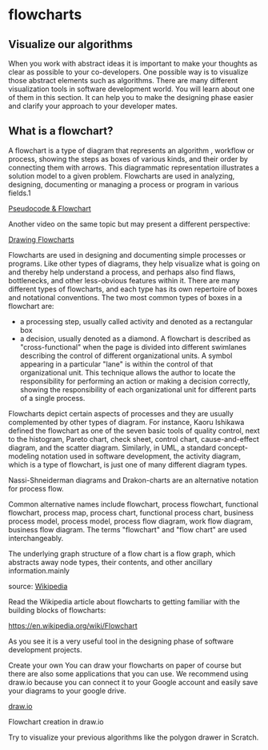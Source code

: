 # flowcharts
## Visualize our algorithms
When you work with abstract ideas it is important to make your thoughts as clear as possible to your co-developers. One possible way is to visualize those abstract elements such as algorithms. There are many different visualization tools in software development world. You will learn about one of them in this section. It can help you to make the designing phase easier and clarify your approach to your developer mates.

## What is a flowchart?
A flowchart is a type of diagram that represents an algorithm , workflow or process, showing the steps as boxes of various kinds, and their order by connecting them with arrows. This diagrammatic representation illustrates a solution model to a given problem. Flowcharts are used in analyzing, designing, documenting or managing a process or program in various fields.1

[Pseudocode & Flowchart](https://www.youtube.com/watch?v=AlEBMhxreo0&ab_channel=SkillHive)

Another video on the same topic but may present a different perspective:

[Drawing Flowcharts](https://www.youtube.com/watch?v=nG_2fCIjK8U&ab_channel=ProgrammingLogicandDesign)

Flowcharts are used in designing and documenting simple processes or programs. Like other types of diagrams, they help visualize what is going on and thereby help understand a process, and perhaps also find flaws, bottlenecks, and other less-obvious features within it. There are many different types of flowcharts, and each type has its own repertoire of boxes and notational conventions. The two most common types of boxes in a flowchart are:

* a processing step, usually called activity and denoted as a rectangular box
* a decision, usually denoted as a diamond.
A flowchart is described as "cross-functional" when the page is divided into different swimlanes describing the control of different organizational units. A symbol appearing in a particular "lane" is within the control of that organizational unit. This technique allows the author to locate the responsibility for performing an action or making a decision correctly, showing the responsibility of each organizational unit for different parts of a single process.

Flowcharts depict certain aspects of processes and they are usually complemented by other types of diagram. For instance, Kaoru Ishikawa defined the flowchart as one of the seven basic tools of quality control, next to the histogram, Pareto chart, check sheet, control chart, cause-and-effect diagram, and the scatter diagram. Similarly, in UML, a standard concept-modeling notation used in software development, the activity diagram, which is a type of flowchart, is just one of many different diagram types.

Nassi-Shneiderman diagrams and Drakon-charts are an alternative notation for process flow.

Common alternative names include flowchart, process flowchart, functional flowchart, process map, process chart, functional process chart, business process model, process model, process flow diagram, work flow diagram, business flow diagram. The terms "flowchart" and "flow chart" are used interchangeably.

The underlying graph structure of a flow chart is a flow graph, which abstracts away node types, their contents, and other ancillary information.mainly

source: [Wikipedia](https://en.wikipedia.org/wiki/Flowchart)

Read the Wikipedia article about flowcharts to getting familiar with the building blocks of flowcharts:

https://en.wikipedia.org/wiki/Flowchart

As you see it is a very useful tool in the designing phase of software development projects.

Create your own
You can draw your flowcharts on paper of course but there are also some applications that you can use. We recommend using draw.io because you can connect it to your Google account and easily save your diagrams to your google drive.

[draw.io](https://app.diagrams.net/)

Flowchart creation in draw.io

Try to visualize your previous algorithms like the polygon drawer in Scratch.